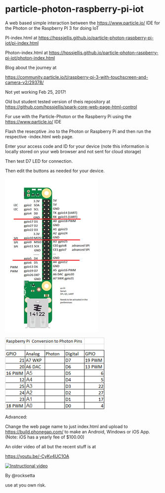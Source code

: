 # particle-photon-raspberry-pi-iot
A web based simple interaction between the https://www.particle.io/ IDE for the Photon or the Raspberry PI 3 for doing IoT 


PI-index.html at https://hpssjellis.github.io/particle-photon-raspberry-pi-iot/pi-index.html

Photon-index.html at https://hpssjellis.github.io/particle-photon-raspberry-pi-iot/photon-index.html




Blog about the journey at 

https://community.particle.io/t/raspberry-pi-3-with-touchscreen-and-camera-v2/29378/



Not yet working Feb 25, 2017!

Old but student tested version of theis repository at https://github.com/hpssjellis/spark-core-web-page-html-control


For use with the Particle-Photon or the Raspberry Pi using the https://www.particle.io/ IDE


Flash the resecptive .ino to the Photon or Raspberry Pi and then run the respective -index.html web page.

Enter your access code and ID for your device (note this information is locally stored on your web browser and not sent for cloud storage)

Then test D7 LED for connection.


Then edit the buttons as needed for your device.

![](chart-pi-photon.png)


![](chart.png)




Advanced:

Change the web page name to just index.html and upload to https://build.phonegap.com/ to make an Android, Windows or iOS App. (Note: iOS has a yearly fee of $100.00)





An older video of all but the recent stuff is at




https://youtu.be/-CyKv4UC1OA


[![Instructional video](http://img.youtube.com/vi/-CyKv4UC1OA/0.jpg)](https://youtu.be/-CyKv4UC1OA)











By @rocksetta

use at you own risk.
